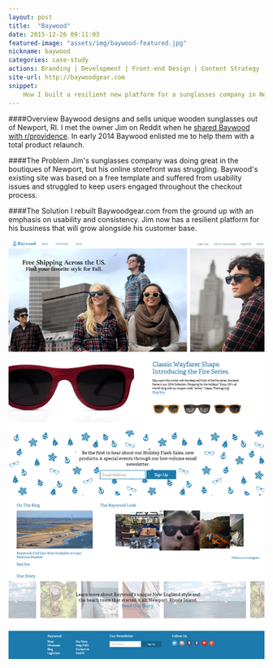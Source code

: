 ```yaml
---
layout: post
title:  "Baywood"
date: 2015-12-26 09:11:03
featured-image: "assets/img/baywood-featured.jpg"
nickname: baywood
categories: case-study
actions: Branding | Development | Front-end Design | Content Strategy | UX
site-url: http://baywoodgear.com
snippet:
    How I built a resilient new platform for a sunglasses company in Newport, RI.
---
```


####Overview
Baywood designs and sells unique wooden sunglasses out of Newport, RI. I met the owner Jim on Reddit when he [shared Baywood with r/providence](http://www.reddit.com/r/providence/comments/23fjlf/welcome_to_baywood_a_newport_based_wood_and/). In early 2014 Baywood enlisted me to help them with a total product relaunch.

####The Problem
Jim's sunglasses company was doing great in the boutiques of Newport, but his online storefront was struggling. Baywood's existing site was based on a free template and suffered from usability issues and struggled to keep users engaged throughout the checkout process.

####The Solution
I rebuilt Baywoodgear.com from the ground up with an emphasis on usability and consistency. Jim now has a resilient platform for his business that will grow alongside his customer base.

![baywood site](/assets/img/baywood.jpg)